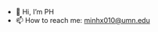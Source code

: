 - 👋 Hi, I’m PH
- 📫 How to reach me: minhx010@umn.edu

<!---
minhx010/minhx010 is a ✨ special ✨ repository because its `README.md` (this file) appears on your GitHub profile.
You can click the Preview link to take a look at your changes.
--->
